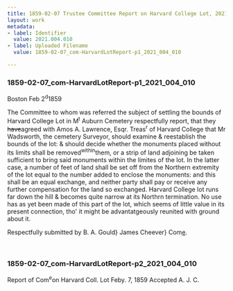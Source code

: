 ```yaml
---
title: 1859-02-07 Trustee Committee Report on Harvard College Lot, 2021.004.010
layout: work
metadata:
- label: Identifier
  value: 2021.004.010
- label: Uploaded Filename
  value: 1859-02-07_com-HarvardLotReport-p1_2021_004_010

---
```

<div class="pages">
<div id="page-1773738">
<h3><a name="page-1773738">1859-02-07_com-HarvardLotReport-p1_2021_004_010</a></h3>
<div class="page-content">
<p>Boston Feb 2<sup>d</sup>1859</p>
<p>The Committee to whom was referred the sub<span class='line-break'></span>ject of settling the bounds of Harvard College <span class='line-break'> </span>Lot in M<sup>t</sup> Auburn Cemetery respectfully <span class='line-break'> </span>report, that they <del>have</del>agreed with Amos A. Lawrence,<span class='line-break'> </span>Esqr. Treas<sup>r</sup> of Harvard College that Mr Wadsworth,<span class='line-break'> </span>the cemetery Surveyor, should examine &amp; reestablish <span class='line-break'> </span>the bounds of the lot: &amp; should decide whether the <span class='line-break'> </span>monuments placed without its limits shall be <span class='line-break'> </span>removed<sup>within</sup>them, or a strip of land adjoining be <span class='line-break'> </span>taken sufficient to bring said monuments within<span class='line-break'> </span>the limites of the lot.  In the latter case, a num<span class='line-break'></span>ber of feet of land shall be set off from the <span class='line-break'> </span>Northern extremity of the lot equal to the <span class='line-break'> </span>number added to enclose the monuments:<span class='line-break'> </span>and this shall be an equal exchange, and <span class='line-break'> </span>neither party shall pay or receive any further <span class='line-break'> </span>compensation for the land so exchanged.<span class='line-break'> </span>Harvard College lot runs far down the hill &amp;<span class='line-break'> </span>becomes quite narrow at its Northrn termination.<span class='line-break'> </span>No use has as yet been made of this part of the <span class='line-break'> </span>lot, which seems of little value in its present connec<span class='line-break'></span>tion, tho' it might be advantatgeously reunited <span class='line-break'> </span>with ground about it.</p>
<p>Respectfully submitted by B. A. Gould}<span class='line-break'> </span>James Cheever} Com<u>e</u>.</p>
</div>
</div>
<br />
<div id="page-1773739">
<h3><a name="page-1773739">1859-02-07_com-HarvardLotReport-p2_2021_004_010</a></h3>
<div class="page-content">
<p>Report of Com<sup>e</sup>on<span class='line-break'> </span>Harvard Coll. Lot <span class='line-break'> </span>Feby. 7, 1859<span class='line-break'> </span>Accepted A. J. C. </p>
</div>
</div>
<br />
</div>
